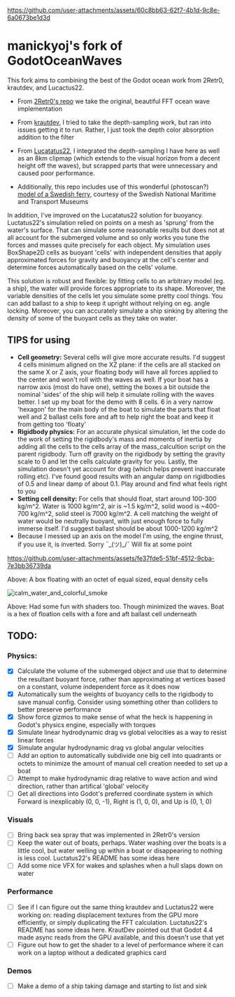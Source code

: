 https://github.com/user-attachments/assets/60c8bb63-62f7-4b1d-9c8e-6a0673be1d3d

# manickyoj's fork of GodotOceanWaves
This fork aims to combining the best of the Godot ocean work from 2Retr0, krautdev, and Lucactus22.
- From [2Retr0's repo](https://github.com/2Retr0/GodotOceanWaves) we take the original, beautiful FFT ocean wave implementation
- From [krautdev](https://github.com/krautdev/GodotOceanWaves), I tried to take the depth-sampling work, but ran into issues getting it to run. Rather, I just took the depth color absorption addition to the filter
- From [Lucatatus22](https://github.com/Lucactus22/GodotOceanWaves_bouyancy), I integrated the depth-sampling I have here as well as an 8km clipmap (which extends to the visual horizon from a decent height off the waves), but scrapped parts that were unnecessary and caused poor performance.
  
- Additionally, this repo includes use of this wonderful (photoscan?) [model of a Swedish ferry](https://sketchfab.com/3d-models/ss-norrtelje-1900-4a66ca23ba7640ae87e7a0117897d9c7), courtesy of the Swedish National Maritime and Transport Museums

In addition, I've improved on the Lucatatus22 solution for buoyancy. Luctatus22's simulation relied on points on a mesh as 'sprung' from the water's surface. That can simulate some reasonable results but does not at all account for the submerged volume and so only works you tune the forces and masses quite precisely for each object. My simulation uses BoxShape2D cells as buoyant 'cells' with independent densities that apply approximated forces for gravity and buoyancy at the cell's center and determine forces automatically based on the cells' volume.

This solution is robust and flexible: by fitting cells to an arbitrary model (eg. a ship), the water will provide forces appropriate to its shape. Moreover, the variable densities of the cells let you simulate some pretty cool things. You can add ballast to a ship to keep it upright without relying on eg. angle locking. Moreover, you can accurately simulate a ship sinking by altering the density of some of the buoyant cells as they take on water.

## TIPS for using
 - **Cell geometry:** Several cells will give more accurate results. I'd suggest 4 cells minimum aligned on the XZ plane: if the cells are all stacked on the same X or Z axis, your floating body will have all forces applied to the center and won't roll with the waves as well. If your boat has a narrow axis (most do have one), setting the boxes a bit outside the nominal 'sides' of the ship will help it simulate rolling with the waves better. I set up my boat for the demo with 8 cells. 6 in a very narrow 'hexagon' for the main body of the boat to simulate the parts that float well and 2 ballast cells fore and aft to help right the boat and keep it from getting too 'floaty'
 - **Rigidbody physics:** For an accurate physical simulation, let the code do the work of setting the rigidbody's mass and moments of inertia by adding all the cells to the cells array of the mass_calcultion script on the parent rigidbody. Turn off gravity on the rigidbody by setting the gravity scale to 0 and let the cells calculate gravity for you. Lastly, the simulation doesn't yet account for drag (which helps prevent inaccurate rolling etc). I've found good results with an angular damp on rigidbodies of 0.5 and linear damp of about 0.1. Play around and find what feels right to you
 - **Setting cell density:** For cells that should float, start around 100-300 kg/m^2. Water is 1000 kg/m^2, air is ~1.5 kg/m^2, solid wood is ~400-700 kg/m^2, solid steel is 7000 kg/m^2. A cell matching the weight of water would be neutrally buoyant, with just enough force to fully immerse itself. I'd suggest ballast should be about 1000-1200 kg/m^2
 - Because I messed up an axis on the model I'm using, the engine thrust, if you use it, is inverted. Sorry ¯\_(ツ)_/¯ Will fix at some point


https://github.com/user-attachments/assets/fe37fde5-51bf-4512-9cba-7e3bb36739da

Above: A box floating with an octet of equal sized, equal density cells

![calm_water_and_colorful_smoke](https://github.com/user-attachments/assets/73ac87e9-d226-46cc-94fd-0f5af89ca056)

Above: Had some fun with shaders too. Though minimized the waves. Boat is a hex of floation cells with a fore and aft ballast cell underneath

## TODO:
### Physics:
- [x] Calculate the volume of the submerged object and use that to determine the resultant buoyant force, rather than approximating at vertices based on a constant, volume independent force as it does now
- [x] Automatically sum the weights of buoyancy cells to the rigidbody to save manual config. Consider using something other than colliders to better preserve performance
- [x] Show force gizmos to make sense of what the heck is happening in Godot's physics engine, especially with torques
- [x] Simulate linear hydrodynamic drag vs global velocities as a way to resist linear forces
- [x] Simulate angular hydrodynamic drag vs global angular velocities
- [ ] Add an option to automatically subdivide one big cell into quadrants or octets to minimize the amount of manual cell creation needed to set up a boat
- [ ] Attempt to make hydrodynamic drag relative to wave action and wind direction, rather than artifical 'global' velocity
- [ ] Get all directions into Godot's preferred coordinate system in which Forward is inexplicably (0, 0, -1), Right is (1, 0, 0), and Up is (0, 1, 0)

### Visuals
- [ ] Bring back sea spray that was implemented in 2Retr0's version
- [ ] Keep the water out of boats, perhaps. Water washing over the boats is a little cool, but water welling up within a boat or disappearing to nothing is less cool. Luctatus22's README has some ideas here
- [ ] Add some nice VFX for wakes and splashes when a hull slaps down on water

### Performance
- [ ] See if I can figure out the same thing krautdev and Luctatus22 were working on: reading displacement textures from the GPU more efficiently, or simply duplicating the FFT calculation. Luctatus22's README has some ideas here. KrautDev pointed out that Godot 4.4 made async reads from the GPU available, and this doesn't use that yet
- [ ] Figure out how to get the shader to a level of performance where it can work on a laptop without a dedicated graphics card

### Demos
- [ ] Make a demo of a ship taking damage and starting to list and sink
